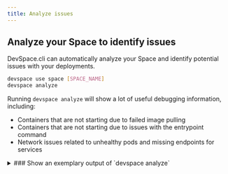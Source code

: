 ```yaml
---
title: Analyze issues
---
```


## Analyze your Space to identify issues
DevSpace.cli can automatically analyze your Space and identify potential issues with your deployments.
```bash
devspace use space [SPACE_NAME]
devspace analyze
```
Running `devspace analyze` will show a lot of useful debugging information, including:
- Containers that are not starting due to failed image pulling
- Containers that are not starting due to issues with the entrypoint command
- Network issues related to unhealthy pods and missing endpoints for services

<details>
<summary>
### Show an exemplary output of `devspace analyze`
</summary>
```bash
TODO
```
</details>
